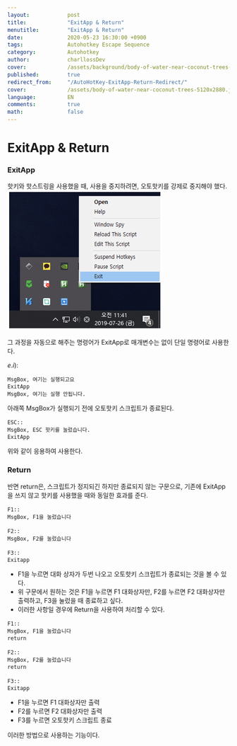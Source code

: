 ```yaml
---
layout:            post
title:             "ExitApp & Return"
menutitle:         "ExitApp & Return"
date:              2020-05-23 16:30:00 +0900
tags:              Autohotkey Escape Sequence
category:          Autohotkey
author:            charllossDev
cover:             /assets/background/body-of-water-near-coconut-trees-5120x2880.jpg
published:         true
redirect_from:     "/AutoHotKey-ExitApp-Return-Redirect/"
cover:             /assets/body-of-water-near-coconut-trees-5120x2880.jpg
language:          EN
comments:          true
math:			   false
---
```


# ExitApp & Return

### ExitApp
핫키와 핫스트링을 사용했을 때, 사용을 중지하려면, 오토핫키를 강제로 중지해야 했다.
![](./assets/part1-3-exitapp-return-e3d7f4ab.png)

그 과정을 자동으로 해주는 명령어가 ExitApp로 매개변수는 없이 단일 명령어로 사용한다.

$e.i):$
```autohotkey
MsgBox, 여기는 실행되고요
ExitApp
MsgBox, 여기는 실행 안됩니다.
```

아래쪽 MsgBox가 실행되기 전에 오토핫키 스크립트가 종료된다.

```autohotkey
ESC::
MsgBox, ESC 핫키를 눌렀습니다.
ExitApp
```
위와 같이 응용하여 사용한다.


### Return
반면 return은, 스크립트가 정지되긴 하지만 종료되지 않는 구문으로, 기존에 ExitApp을 쓰지 않고 핫키를 사용했을 때와 동일한 효과를 준다.

```autohotkey
F1::
MsgBox, F1을 눌렀습니다

F2::
MsgBox, F2를 눌렀습니다

F3::
Exitapp
```

* F1을 누르면 대화 상자가 두번 나오고 오토핫키 스크립트가 종료되는 것을 볼 수 있다.
* 위 구문에서 원하는 것은 F1을 누르면 F1 대화상자만, F2를 누르면 F2 대화상자만 출력하고, F3을 눌렀을 때 종료하고 싶다.
* 이러한 사항일 경우에 Return을 사용하여 처리할 수 있다.

```autohotkey
F1::
MsgBox, F1을 눌렀습니다
return

F2::
MsgBox, F2를 눌렀습니다
return

F3::
Exitapp
```

* F1을 누르면 F1 대화상자만 출력
* F2를 누르면 F2 대화상자만 출력
* F3를 누르면 오토핫키 스크립트 종료

이러한 방법으로 사용하는 기능이다.
